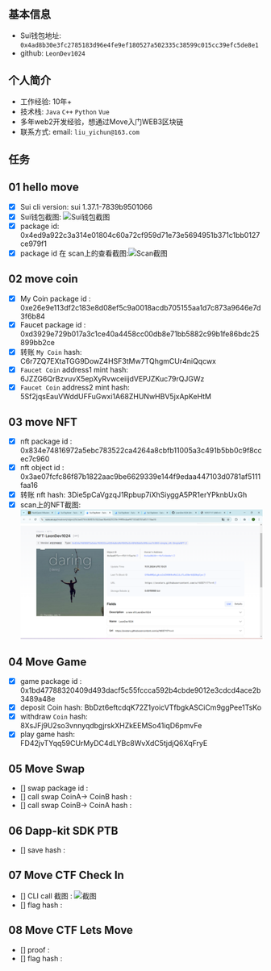 ## 基本信息
- Sui钱包地址: `0x4ad8b30e3fc2785183d96e4fe9ef180527a502335c38599c015cc39efc5de8e1`
- github: `LeonDev1024`

## 个人简介
- 工作经验: 10年+
- 技术栈: `Java` `C++` `Python` `Vue`
- 多年web2开发经验，想通过Move入门WEB3区块链
- 联系方式: email: `liu_yichun@163.com` 

## 任务

##   01 hello move  
- [x] Sui cli version: sui 1.37.1-7839b9501066
- [x] Sui钱包截图: ![Sui钱包截图](./images/wallet_20241105.png)
- [x] package id: 0x4ed9a922c3a314e01804c60a72cf959d71e73e5694951b371c1bb0127ce979f1
- [x] package id 在 scan上的查看截图:![Scan截图](./images/scan_package.png)

##   02 move coin
- [x] My Coin package id : 0xe26e9e113df2c183e8d08ef5c9a0018acdb705155aa1d7c873a9646e7d3f6b84
- [x] Faucet package id : 0xd3929e729b017a3c1ce40a4458cc00db8e71bb5882c99b1fe86bdc25899bb2ce
- [x] 转账 `My Coin` hash: C6r7ZQ7EXtaTGG9DowZ4HSF3tMw7TQhgmCUr4niQqcwx
- [x] `Faucet Coin` address1 mint hash: 6JZZG6QrBzvuvX5epXyRvwceiijdVEPJZKuc79rQJGWz
- [x] `Faucet Coin` address2 mint hash: 5Sf2jqsEauVWddUFFuGwxi1A68ZHUNwHBV5jxApKeHtM

##   03 move NFT
- [x] nft package id : 0x834e74816972a5ebc783522ca4264a8cbfb11005a3c491b5bb0c9f8ccec7c960
- [x] nft object id : 0x3ae07fcfc86f87b1822aac9be6629339e144f9edaa447103d0781af5111faa16
- [x] 转账 nft  hash: 3Die5pCaVgzqJ1Rpbup7iXhSiyggA5PR1erYPknbUxGh
- [x] scan上的NFT截图:![Scan截图](./images/nft_scan.png)

##   04 Move Game
- [x] game package id : 0x1bd47788320409d493dacf5c55fccca592b4cbde9012e3cdcd4ace2b3489a48e
- [x] deposit Coin hash: BbDzt6eftcdqK72Z1yoicVTfbgkASCiCm9ggPee1TsKo
- [x] withdraw `Coin` hash: 8XsJFj9U2so3vnnyqdbgjrskXHZkEEMSo41iqD6pmvFe
- [x] play game hash: FD42jvTYqq59CUrMyDC4dLYBc8WvXdC5tjdjQ6XqFryE

##   05 Move Swap
- [] swap package id :
- [] call swap CoinA-> CoinB  hash :
- [] call swap CoinB-> CoinA  hash :

##   06 Dapp-kit SDK PTB
- [] save hash :

##   07 Move CTF Check In
- [] CLI call 截图 : ![截图](./images/你的图片地址)
- [] flag hash :

##   08 Move CTF Lets Move
- [] proof : 
- [] flag hash :
